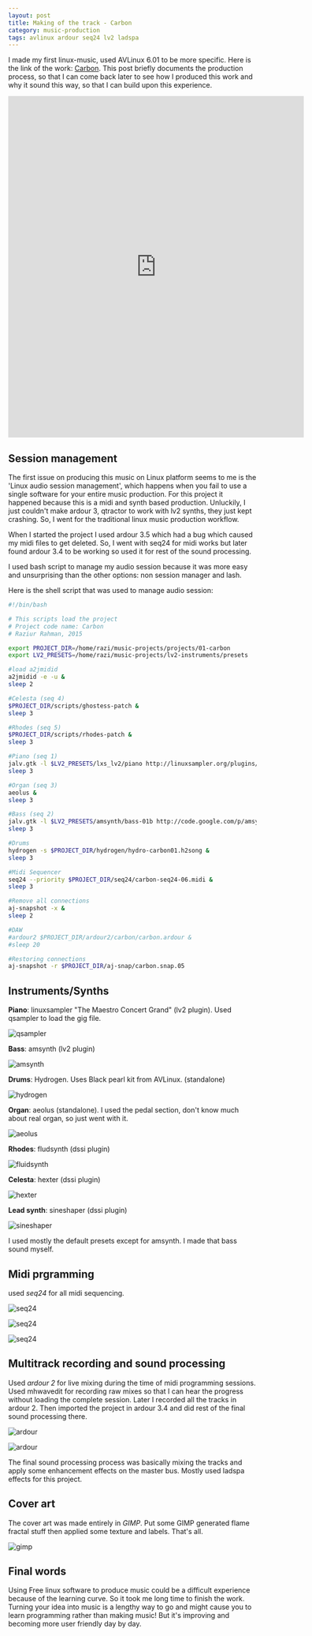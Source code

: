 ```yaml
---
layout: post
title: Making of the track - Carbon
category: music-production
tags: avlinux ardour seq24 lv2 ladspa
---
```


I made my first linux-music, used AVLinux 6.01 to be more specific. Here is the link of the work: [Carbon](https://raziurrahman.bandcamp.com/track/carbon). This post briefly documents the production process, so that I can come back later to see how I produced this work and why it sound this way, so that I can build upon this experience.
<!--more-->

<iframe seamless="" src="https://bandcamp.com/EmbeddedPlayer/track=2730672239/size=large/bgcol=ffffff/linkcol=0687f5/tracklist=false/transparent=true/" style="border: 0; height: 692px; width: 600px;"><a href="http://raziurrahman.bandcamp.com/track/carbon">Carbon by Raziur Rahman</a></iframe>
<br>

## Session management

The first issue on producing this music on Linux platform seems to me is the 'Linux audio session management', which happens when you fail to use a single software for your entire music production. For this project it happened because this is a midi and synth based production. Unluckily, I just couldn't make ardour 3, qtractor to work with lv2 synths, they just kept crashing. So, I went for the traditional linux music production workflow.

When I started the project I used ardour 3.5 which had a bug which caused my midi files to get deleted. So, I went with seq24 for midi works but later found ardour 3.4 to be working so used it for rest of the sound processing.

I used bash script to manage my audio session because it was more easy and unsurprising than the other options: non session manager and lash.


Here is the shell script that was used to manage audio session:

~~~ bash
#!/bin/bash

# This scripts load the project
# Project code name: Carbon
# Raziur Rahman, 2015

export PROJECT_DIR=/home/razi/music-projects/projects/01-carbon
export LV2_PRESETS=/home/razi/music-projects/lv2-instruments/presets

#load a2jmidid
a2jmidid -e -u &
sleep 2

#Celesta (seq 4)
$PROJECT_DIR/scripts/ghostess-patch &
sleep 3

#Rhodes (seq 5)
$PROJECT_DIR/scripts/rhodes-patch &
sleep 3

#Piano (seq 1)
jalv.gtk -l $LV2_PRESETS/lxs_lv2/piano http://linuxsampler.org/plugins/linuxsampler &
sleep 3

#Organ (seq 3)
aeolus &
sleep 3

#Bass (seq 2)
jalv.gtk -l $LV2_PRESETS/amsynth/bass-01b http://code.google.com/p/amsynth/amsynth &
sleep 3

#Drums
hydrogen -s $PROJECT_DIR/hydrogen/hydro-carbon01.h2song &
sleep 3

#Midi Sequencer
seq24 --priority $PROJECT_DIR/seq24/carbon-seq24-06.midi &
sleep 3

#Remove all connections
aj-snapshot -x &
sleep 2

#DAW
#ardour2 $PROJECT_DIR/ardour2/carbon/carbon.ardour &
#sleep 20

#Restoring connections
aj-snapshot -r $PROJECT_DIR/aj-snap/carbon.snap.05

~~~

## Instruments/Synths

**Piano**:  linuxsampler "The Maestro Concert Grand" (lv2 plugin). Used qsampler to load the gig file.

![qsampler](/images/carbon/Qsampler.png)

**Bass**: amsynth (lv2 plugin)

![amsynth](/images/carbon/amsynth.png)

**Drums**: Hydrogen. Uses Black pearl kit from AVLinux. (standalone)

![hydrogen](/images/carbon/hydrogen.png)

**Organ**: aeolus (standalone). I used the pedal section, don't know much about real organ, so just went with it.

![aeolus](/images/carbon/aeolus.png)

**Rhodes**: fludsynth (dssi plugin)

![fluidsynth](/images/carbon/FluidSynth-DSSI.png)

**Celesta**: hexter (dssi plugin)

![hexter](/images/carbon/hexter.png)

**Lead synth**: sineshaper (dssi plugin)

![sineshaper](/images/carbon/Sineshaper.png)

I used mostly the default presets except for amsynth. I made that bass sound myself.


## Midi prgramming

used *seq24* for all midi sequencing.

![seq24](/images/carbon/seq24-patternlist.png)

![seq24](/images/carbon/seq24-pattern.png)

![seq24](/images/carbon/seq24-songeditor.png)


## Multitrack recording and sound processing

Used *ardour 2* for live mixing during the time of midi programming sessions. Used mhwavedit for recording raw mixes so that I can hear the progress without loading the complete session. Later I recorded all the tracks in ardour 2.  Then imported the project in ardour 3.4 and did rest of the final sound processing there.

![ardour](/images/carbon/A3-carbon-timeline.png)

![ardour](/images/carbon/A3-carbon-Mixer.png)

The final sound processing process was basically mixing the tracks and apply some enhancement effects on the master bus. Mostly used ladspa effects for this project.


## Cover art

The cover art was made entirely in *GIMP*. Put some GIMP generated flame fractal stuff then applied some texture and labels. That's all.

![gimp](/images/carbon/coverart-gimp.jpg)


## Final words

Using Free linux software to produce music could be a difficult experience because of the learning curve. So it took me long time to finish the work. Turning your idea into music is a lengthy way to go and might cause you to learn programming rather than making music! But it's improving and becoming more user friendly day by day.